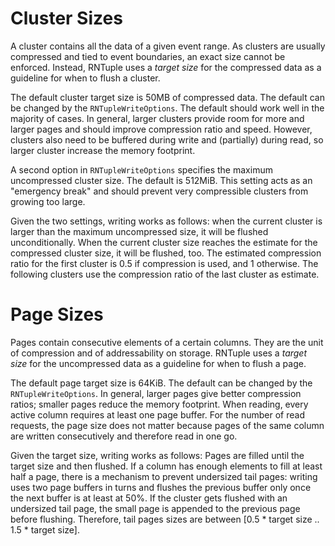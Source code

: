 Cluster Sizes
=============

A cluster contains all the data of a given event range.
As clusters are usually compressed and tied to event boundaries, an exact size cannot be enforced.
Instead, RNTuple uses a *target size* for the compressed data as a guideline for when to flush a cluster.

The default cluster target size is 50MB of compressed data.
The default can be changed by the `RNTupleWriteOptions`.
The default should work well in the majority of cases.
In general, larger clusters provide room for more and larger pages and should improve compression ratio and speed.
However, clusters also need to be buffered during write and (partially) during read,
so larger cluster increase the memory footprint.

A second option in `RNTupleWriteOptions` specifies the maximum uncompressed cluster size.
The default is 512MiB.
This setting acts as an "emergency break" and should prevent very compressible clusters from growing too large.

Given the two settings, writing works as follows:
when the current cluster is larger than the maximum uncompressed size, it will be flushed unconditionally.
When the current cluster size reaches the estimate for the compressed cluster size, it will be flushed, too.
The estimated compression ratio for the first cluster is 0.5 if compression is used, and 1 otherwise.
The following clusters use the compression ratio of the last cluster as estimate.


Page Sizes
==========

Pages contain consecutive elements of a certain columns.
They are the unit of compression and of addressability on storage.
RNTuple uses a *target size* for the uncompressed data as a guideline for when to flush a page.

The default page target size is 64KiB.
The default can be changed by the `RNTupleWriteOptions`.
In general, larger pages give better compression ratios; smaller pages reduce the memory footprint.
When reading, every active column requires at least one page buffer.
For the number of read requests, the page size does not matter
because pages of the same column are written consecutively and therefore read in one go.

Given the target size, writing works as follows:
Pages are filled until the target size and then flushed.
If a column has enough elements to fill at least half a page, there is a mechanism to prevent undersized tail pages:
writing uses two page buffers in turns and flushes the previous buffer only once the next buffer is at least at 50%.
If the cluster gets flushed with an undersized tail page,
the small page is appended to the previous page before flushing.
Therefore, tail pages sizes are between [0.5 * target size .. 1.5 * target size].

